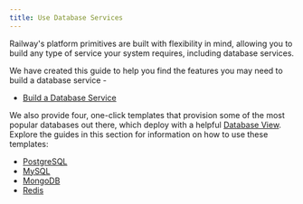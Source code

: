 ```yaml
---
title: Use Database Services
---
```


Railway's platform primitives are built with flexibility in mind, allowing you to build any type of service your system requires, including database services.

We have created this guide to help you find the features you may need to build a database service - 
- [Build a Database Service](/how-to/build-a-database-service)

We also provide four, one-click templates that provision some of the most popular databases out there, which deploy with a helpful [Database View](/how-to/use-the-database-view).  Explore the guides in this section for information on how to use these templates: 
- [PostgreSQL](/how-to/postgresql)
- [MySQL](/how-to/mysql)
- [MongoDB](/how-to/mongodb)
- [Redis](/how-to/redis)



